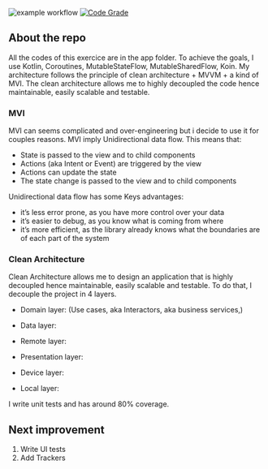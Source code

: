 ![example workflow](https://github.com/segnonna/DVT-Weather-App/actions/workflows/build.yml/badge.svg)
[![Code Grade](https://www.code-inspector.com/project/22937/status/svg)](https://frontend.code-inspector.com/public/project/22937/DVT-Weather-App/dashboard)
## About the repo
All the codes  of this exercice are in the app folder.
To achieve the goals,  I use Kotlin, Coroutines, MutableStateFlow, MutableSharedFlow, Koin.
My architecture follows the principle of clean architecture + MVVM + a kind of MVI.
The clean architecture allows me to highly decoupled the code hence maintainable, easily scalable and testable.

### MVI
MVI can seems complicated and over-engineering but i decide to use it for couples reasons. MVI imply Unidirectional data flow. This means that:

 * State is passed to the view and to child components
 * Actions (aka Intent or Event) are triggered by the view
 * Actions can update the state
 * The state change is passed to the view and to child components

Unidirectional data flow has some Keys advantages:
 * it’s less error prone, as you have more control over your data
 * it’s easier to debug, as you know what is coming from where
 * it’s more efficient, as the library already knows what the boundaries are of each part of the system


### Clean Architecture
Clean Architecture allows me to design an application that is highly decoupled hence maintainable, easily scalable and testable. 
To do that, I  decouple the project in 4 layers.

 * Domain layer: (Use cases, aka Interactors, aka business services,)

 * Data layer: 
     
 * Remote layer: 
   
 * Presentation layer: 
 
 * Device layer: 

 * Local layer: 
 
I  write unit tests and has around 80% coverage. 

## Next improvement

1. Write UI tests
2. Add Trackers


